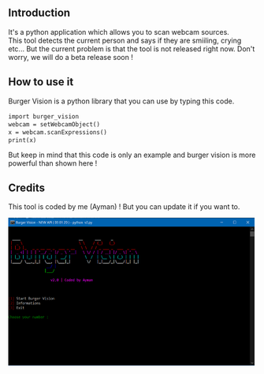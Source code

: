 ## Introduction
It's a python application which allows you to scan webcam sources. <br>
This tool detects the current person and says if they are smiiling, crying etc...
But the current problem is that the tool is not released right now.
Don't worry, we will do a beta release soon !

## How to use it
Burger Vision is a python library that you can use by typing this code.
```
import burger_vision
webcam = setWebcamObject()
x = webcam.scanExpressions()
print(x)
```
But keep in mind that this code is only an example and burger vision is more powerful than shown here !

## Credits
This tool is coded by me (Ayman) !
But you can update it if you want to.

<img src="preview.png" width="500" height="300"></img>
